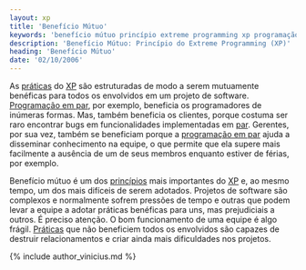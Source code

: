 ```yaml
---
layout: xp
title: 'Benefício Mútuo'
keywords: 'benefício mútuo princípio extreme programming xp programação extrema'
description: 'Benefício Mútuo: Princípio do Extreme Programming (XP)'	
heading: 'Benefício Mútuo'
date: '02/10/2006'
---
```

As [práticas][pra] do [XP][] são estruturadas de modo a serem mutuamente benéficas para todos os envolvidos em um projeto de software.  [Programação em par][par], por exemplo, beneficia os programadores de inúmeras formas. Mas, também beneficia os clientes, porque costuma ser raro encontrar bugs em funcionalidades implementadas em [par][]. Gerentes, por sua vez, também se beneficiam porque a [programação em par][par] ajuda a disseminar conhecimento na equipe, o que permite que ela supere mais facilmente a ausência de um de seus membros enquanto estiver de férias, por exemplo.

Benefício mútuo é um dos [princípios][pri] mais importantes do [XP][] e, ao mesmo tempo, um dos mais difíceis de serem adotados. Projetos de software são complexos e normalmente sofrem pressões de tempo e outras que podem levar a equipe a adotar práticas benéficas para uns, mas prejudiciais a outros. É preciso atenção. O bom funcionamento de uma equipe é algo frágil. [Práticas][pra] que não beneficiem todos os envolvidos são capazes de destruir relacionamentos e criar ainda mais dificuldades nos projetos.

{% include author_vinicius.md %}

[pra]:			/xp/praticas
[par]:			/xp/praticas/programacao_par
[pri]:			/xp/principios
[XP]:			/xp